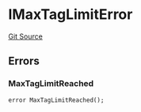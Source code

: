 # IMaxTagLimitError
[Git Source](https://github.com/thrackle-io/tron/blob/13349942d6b36cb5b881624be044b28167a194cf/src/common/IErrors.sol)


## Errors
### MaxTagLimitReached

```solidity
error MaxTagLimitReached();
```

